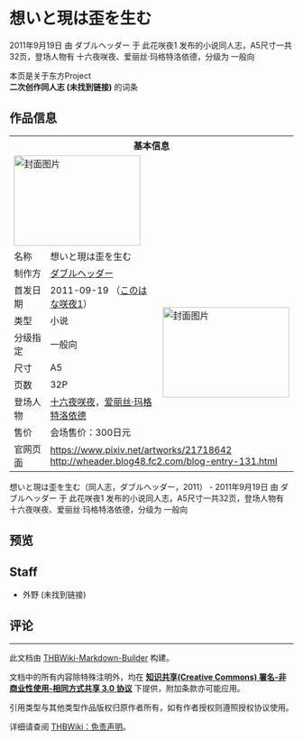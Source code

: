 # 想いと現は歪を生む

<!-- source html: G:\repos\THBWiki-Markdown-Builder\THBWikiMarkdown\Temp\main\5\50\ns0%3A%E6%83%B3%E3%81%84%E3%81%A8%E7%8F%BE%E3%81%AF%E6%AD%AA%E3%82%92%E7%94%9F%E3%82%80.html -->

2011年9月19日 由 ダブルヘッダー 于 此花咲夜1 发布的小说同人志，A5尺寸一共32页，登场人物有 十六夜咲夜、爱丽丝·玛格特洛依德，分级为 一般向

本页是关于东方Project  
 **二次创作同人志 (未找到链接)** 的词条
## 作品信息

<table><tbody><tr><th colspan="3">基本信息</th></tr><tr><td class="cover-artwork-mobile" colspan="2"><a href="./文件-想いと現は歪を生む封面.jpg.md" class="image" title="封面图片"><img alt="封面图片" src="https://upload.thwiki.cc/thumb/0/08/%E6%83%B3%E3%81%84%E3%81%A8%E7%8F%BE%E3%81%AF%E6%AD%AA%E3%82%92%E7%94%9F%E3%82%80%E5%B0%81%E9%9D%A2.jpg/224px-%E6%83%B3%E3%81%84%E3%81%A8%E7%8F%BE%E3%81%AF%E6%AD%AA%E3%82%92%E7%94%9F%E3%82%80%E5%B0%81%E9%9D%A2.jpg" decoding="async" loading="lazy" width="224" height="160" srcset="https://upload.thwiki.cc/thumb/0/08/%E6%83%B3%E3%81%84%E3%81%A8%E7%8F%BE%E3%81%AF%E6%AD%AA%E3%82%92%E7%94%9F%E3%82%80%E5%B0%81%E9%9D%A2.jpg/336px-%E6%83%B3%E3%81%84%E3%81%A8%E7%8F%BE%E3%81%AF%E6%AD%AA%E3%82%92%E7%94%9F%E3%82%80%E5%B0%81%E9%9D%A2.jpg 1.5x, https://upload.thwiki.cc/thumb/0/08/%E6%83%B3%E3%81%84%E3%81%A8%E7%8F%BE%E3%81%AF%E6%AD%AA%E3%82%92%E7%94%9F%E3%82%80%E5%B0%81%E9%9D%A2.jpg/448px-%E6%83%B3%E3%81%84%E3%81%A8%E7%8F%BE%E3%81%AF%E6%AD%AA%E3%82%92%E7%94%9F%E3%82%80%E5%B0%81%E9%9D%A2.jpg 2x" data-file-width="792" data-file-height="565"></a></td>
</tr><tr><td class="label">名称</td><td colspan="2"> 想いと現は歪を生む </td></tr><tr><td class="label">制作方</td><td><a href="./ダブルヘッダー.md" title="ダブルヘッダー">ダブルヘッダー</a></td><td class="cover-artwork" rowspan="8" style="min-width:224px;"><a href="./文件-想いと現は歪を生む封面.jpg.md" class="image" title="封面图片"><img alt="封面图片" src="https://upload.thwiki.cc/thumb/0/08/%E6%83%B3%E3%81%84%E3%81%A8%E7%8F%BE%E3%81%AF%E6%AD%AA%E3%82%92%E7%94%9F%E3%82%80%E5%B0%81%E9%9D%A2.jpg/224px-%E6%83%B3%E3%81%84%E3%81%A8%E7%8F%BE%E3%81%AF%E6%AD%AA%E3%82%92%E7%94%9F%E3%82%80%E5%B0%81%E9%9D%A2.jpg" decoding="async" loading="lazy" width="224" height="160" srcset="https://upload.thwiki.cc/thumb/0/08/%E6%83%B3%E3%81%84%E3%81%A8%E7%8F%BE%E3%81%AF%E6%AD%AA%E3%82%92%E7%94%9F%E3%82%80%E5%B0%81%E9%9D%A2.jpg/336px-%E6%83%B3%E3%81%84%E3%81%A8%E7%8F%BE%E3%81%AF%E6%AD%AA%E3%82%92%E7%94%9F%E3%82%80%E5%B0%81%E9%9D%A2.jpg 1.5x, https://upload.thwiki.cc/thumb/0/08/%E6%83%B3%E3%81%84%E3%81%A8%E7%8F%BE%E3%81%AF%E6%AD%AA%E3%82%92%E7%94%9F%E3%82%80%E5%B0%81%E9%9D%A2.jpg/448px-%E6%83%B3%E3%81%84%E3%81%A8%E7%8F%BE%E3%81%AF%E6%AD%AA%E3%82%92%E7%94%9F%E3%82%80%E5%B0%81%E9%9D%A2.jpg 2x" data-file-width="792" data-file-height="565"></a></td>
</tr><tr><td class="label">首发日期</td><td>2011-09-19&#160;（<a href="/展会作品列表?e=%E6%AD%A4%E8%8A%B1%E5%92%B2%E5%A4%9C%231">このはな咲夜1</a>）</td></tr><tr><td class="label">类型</td><td>小说</td></tr><tr><td class="label">分级指定</td><td>一般向</td></tr><tr><td class="label">尺寸</td><td>A5</td></tr><tr><td class="label">页数</td><td>32P</td></tr><tr><td class="label">登场人物</td><td><a href="/%E5%8D%81%E5%85%AD%E5%A4%9C%E5%92%B2%E5%A4%9C" title="十六夜咲夜">十六夜咲夜</a>，<a href="./爱丽丝·玛格特洛依德.md" title="爱丽丝·玛格特洛依德">爱丽丝·玛格特洛依德</a></td></tr><tr><td class="label">售价</td><td>会场售价：300日元</td></tr>
<tr><td class="label">官网页面</td><td colspan="2"><a rel="nofollow" class="external free" href="https://www.pixiv.net/artworks/21718642">https://www.pixiv.net/artworks/21718642</a><br><a rel="nofollow" class="external free" href="http://wheader.blog48.fc2.com/blog-entry-131.html">http://wheader.blog48.fc2.com/blog-entry-131.html</a></td></tr></tbody></table>

想いと現は歪を生む（同人志，ダブルヘッダー，2011） - 2011年9月19日 由 ダブルヘッダー 于 此花咲夜1 发布的小说同人志，A5尺寸一共32页，登场人物有 十六夜咲夜、爱丽丝·玛格特洛依德，分级为 一般向
## 预览
## Staff
- 外野 (未找到链接)

## 评论




---

此文档由 [THBWiki-Markdown-Builder](https://github.com/Delsin-Yu/THBWiki-Markdown-Builder) 构建。

文档中的所有内容除特殊注明外，均在 [**知识共享(Creative Commons) 署名-非商业性使用-相同方式共享 3.0 协议**](https://creativecommons.org/licenses/by-sa/3.0/deed.zh-hans) 下提供，附加条款亦可能应用。

引用类型与其他类型作品版权归原作者所有，如有作者授权则遵照授权协议使用。

详细请查阅 [THBWiki：免责声明](https://thbwiki.cc/THBWiki:%E5%85%8D%E8%B4%A3%E5%A3%B0%E6%98%8E)。

